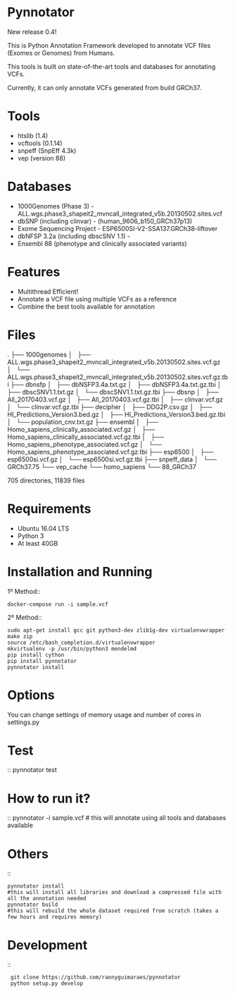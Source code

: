 # Pynnotator

New release 0.4!

This is Python Annotation Framework developed to annotate VCF files (Exomes or Genomes) from Humans.

This tools is built on state-of-the-art tools and databases for annotating VCFs.

Currently, it can only annotate VCFs generated from build GRCh37.


Tools
=====

- htslib (1.4)
- vcftools (0.1.14)
- snpeff (SnpEff 4.3k)
- vep (version 88)

Databases
=========

- 1000Genomes (Phase 3) - ALL.wgs.phase3_shapeit2_mvncall_integrated_v5b.20130502.sites.vcf 
- dbSNP (including clinvar) - (human_9606_b150_GRCh37p13)
- Exome Sequencing Project - ESP6500SI-V2-SSA137.GRCh38-liftover
- dbNFSP 3.2a (including dbscSNV 1.1) - 
- Ensembl 88 (phenotype and clinically associated variants)

Features
========

- Multithread Efficient!
- Annotate a VCF file using multiple VCFs as a reference
- Combine the best tools available for annotation

Files
=====
.
├── 1000genomes
│   ├── ALL.wgs.phase3_shapeit2_mvncall_integrated_v5b.20130502.sites.vcf.gz
│   └── ALL.wgs.phase3_shapeit2_mvncall_integrated_v5b.20130502.sites.vcf.gz.tbi
├── dbnsfp
│   ├── dbNSFP3.4a.txt.gz
│   ├── dbNSFP3.4a.txt.gz.tbi
│   ├── dbscSNV1.1.txt.gz
│   └── dbscSNV1.1.txt.gz.tbi
├── dbsnp
│   ├── All_20170403.vcf.gz
│   ├── All_20170403.vcf.gz.tbi
│   ├── clinvar.vcf.gz
│   └── clinvar.vcf.gz.tbi
├── decipher
│   ├── DDG2P.csv.gz
│   ├── HI_Predictions_Version3.bed.gz
│   ├── HI_Predictions_Version3.bed.gz.tbi
│   └── population_cnv.txt.gz
├── ensembl
│   ├── Homo_sapiens_clinically_associated.vcf.gz
│   ├── Homo_sapiens_clinically_associated.vcf.gz.tbi
│   ├── Homo_sapiens_phenotype_associated.vcf.gz
│   └── Homo_sapiens_phenotype_associated.vcf.gz.tbi
├── esp6500
│   ├── esp6500si.vcf.gz
│   └── esp6500si.vcf.gz.tbi
├── snpeff_data
│   └── GRCh37.75
└── vep_cache
    └── homo_sapiens
        └── 88_GRCh37

705 directories, 11839 files

Requirements
============

- Ubuntu 16.04 LTS
- Python 3
- At least 40GB

Installation and Running
========================

1º Method::

    docker-compose run -i sample.vcf

2º Method::

    sudo apt-get install gcc git python3-dev zlib1g-dev virtualenvwrapper make zip
    source /etc/bash_completion.d/virtualenvwrapper
    mkvirtualenv -p /usr/bin/python3 mendelmd
    pip install cython
    pip install pynnotator
    pynnotator install



Options
=======

You can change settings of memory usage and number of cores in settings.py

Test
====
::
    pynnotator test

How to run it?
==============
::
    pynnotator -i sample.vcf
    # this will annotate using all tools and databases available

Others
======
::

    pynnotator install
    #this will install all libraries and download a compressed file with all the annotation needed
    pynnotator build
    #this will rebuild the whole dataset required from scratch (takes a few hours and requires memory)

Development
===========

::

     git clone https://github.com/raonyguimaraes/pynnotator
     python setup.py develop